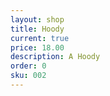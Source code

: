 ```yaml
---
layout: shop
title: Hoody
current: true
price: 18.00
description: A Hoody
order: 0
sku: 002
---
```

